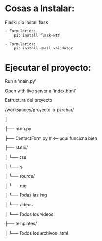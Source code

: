 # Cosas a Instalar:

  Flask:
      pip install flask

    - Formularios:
        pip install flask-wtf 

    - Formularios:
        pip install email_validator 


# Ejecutar el proyecto:

Run a 'main.py'

Open with live server a 'index.html'

Estructura del proyecto

/workspaces/proyecto-a-parchar/

│

├── main.py

├── ContactForm.py   # <-- aquí funciona bien

├── static/

│   └── css

│   └── js

│   └── source/

│     └── img

│       └── Todas las img

│     └── videos

  │     └── Todos los videos

├── templates/

│   └── Todos los archivos .html
